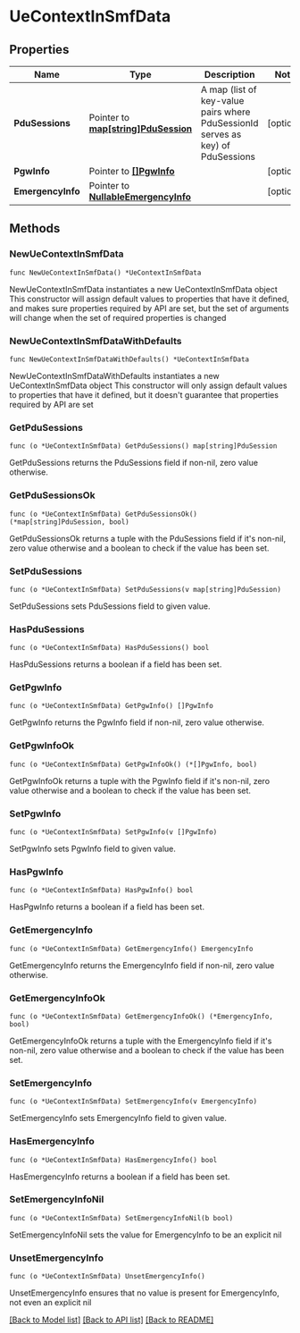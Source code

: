 # UeContextInSmfData

## Properties

Name | Type | Description | Notes
------------ | ------------- | ------------- | -------------
**PduSessions** | Pointer to [**map[string]PduSession**](PduSession.md) | A map (list of key-value pairs where PduSessionId serves as key) of PduSessions | [optional] 
**PgwInfo** | Pointer to [**[]PgwInfo**](PgwInfo.md) |  | [optional] 
**EmergencyInfo** | Pointer to [**NullableEmergencyInfo**](EmergencyInfo.md) |  | [optional] 

## Methods

### NewUeContextInSmfData

`func NewUeContextInSmfData() *UeContextInSmfData`

NewUeContextInSmfData instantiates a new UeContextInSmfData object
This constructor will assign default values to properties that have it defined,
and makes sure properties required by API are set, but the set of arguments
will change when the set of required properties is changed

### NewUeContextInSmfDataWithDefaults

`func NewUeContextInSmfDataWithDefaults() *UeContextInSmfData`

NewUeContextInSmfDataWithDefaults instantiates a new UeContextInSmfData object
This constructor will only assign default values to properties that have it defined,
but it doesn't guarantee that properties required by API are set

### GetPduSessions

`func (o *UeContextInSmfData) GetPduSessions() map[string]PduSession`

GetPduSessions returns the PduSessions field if non-nil, zero value otherwise.

### GetPduSessionsOk

`func (o *UeContextInSmfData) GetPduSessionsOk() (*map[string]PduSession, bool)`

GetPduSessionsOk returns a tuple with the PduSessions field if it's non-nil, zero value otherwise
and a boolean to check if the value has been set.

### SetPduSessions

`func (o *UeContextInSmfData) SetPduSessions(v map[string]PduSession)`

SetPduSessions sets PduSessions field to given value.

### HasPduSessions

`func (o *UeContextInSmfData) HasPduSessions() bool`

HasPduSessions returns a boolean if a field has been set.

### GetPgwInfo

`func (o *UeContextInSmfData) GetPgwInfo() []PgwInfo`

GetPgwInfo returns the PgwInfo field if non-nil, zero value otherwise.

### GetPgwInfoOk

`func (o *UeContextInSmfData) GetPgwInfoOk() (*[]PgwInfo, bool)`

GetPgwInfoOk returns a tuple with the PgwInfo field if it's non-nil, zero value otherwise
and a boolean to check if the value has been set.

### SetPgwInfo

`func (o *UeContextInSmfData) SetPgwInfo(v []PgwInfo)`

SetPgwInfo sets PgwInfo field to given value.

### HasPgwInfo

`func (o *UeContextInSmfData) HasPgwInfo() bool`

HasPgwInfo returns a boolean if a field has been set.

### GetEmergencyInfo

`func (o *UeContextInSmfData) GetEmergencyInfo() EmergencyInfo`

GetEmergencyInfo returns the EmergencyInfo field if non-nil, zero value otherwise.

### GetEmergencyInfoOk

`func (o *UeContextInSmfData) GetEmergencyInfoOk() (*EmergencyInfo, bool)`

GetEmergencyInfoOk returns a tuple with the EmergencyInfo field if it's non-nil, zero value otherwise
and a boolean to check if the value has been set.

### SetEmergencyInfo

`func (o *UeContextInSmfData) SetEmergencyInfo(v EmergencyInfo)`

SetEmergencyInfo sets EmergencyInfo field to given value.

### HasEmergencyInfo

`func (o *UeContextInSmfData) HasEmergencyInfo() bool`

HasEmergencyInfo returns a boolean if a field has been set.

### SetEmergencyInfoNil

`func (o *UeContextInSmfData) SetEmergencyInfoNil(b bool)`

 SetEmergencyInfoNil sets the value for EmergencyInfo to be an explicit nil

### UnsetEmergencyInfo
`func (o *UeContextInSmfData) UnsetEmergencyInfo()`

UnsetEmergencyInfo ensures that no value is present for EmergencyInfo, not even an explicit nil

[[Back to Model list]](../README.md#documentation-for-models) [[Back to API list]](../README.md#documentation-for-api-endpoints) [[Back to README]](../README.md)


